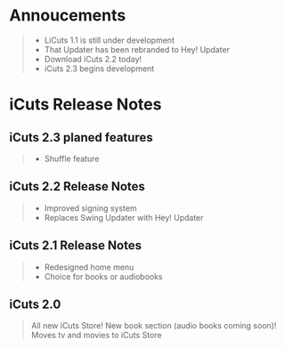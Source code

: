 # Annoucements

> - LiCuts 1.1 is still under development
> - That Updater has been rebranded to Hey! Updater
> - Download iCuts 2.2 today!
> - iCuts 2.3 begins development

# iCuts Release Notes

## iCuts 2.3 planed features

> - Shuffle feature

## iCuts 2.2 Release Notes
> - Improved signing system
> - Replaces Swing Updater with Hey! Updater

## iCuts 2.1 Release Notes
> - Redesigned home menu
> - Choice for books or audiobooks

## iCuts 2.0
>All new iCuts Store! New book section (audio books coming soon)! Moves tv and movies to iCuts Store
